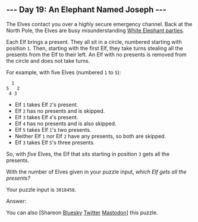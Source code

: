 \--- Day 19: An Elephant Named Joseph ---
----------

The Elves contact you over a highly secure emergency channel. Back at the North Pole, the Elves are busy misunderstanding [White Elephant parties](https://en.wikipedia.org/wiki/White_elephant_gift_exchange).

Each Elf brings a present. They all sit in a circle, numbered starting with position `1`. Then, starting with the first Elf, they take turns stealing all the presents from the Elf to their left. An Elf with no presents is removed from the circle and does not take turns.

For example, with five Elves (numbered `1` to `5`):

```
  1
5   2
 4 3

```

* Elf `1` takes Elf `2`'s present.
* Elf `2` has no presents and is skipped.
* Elf `3` takes Elf `4`'s present.
* Elf `4` has no presents and is also skipped.
* Elf `5` takes Elf `1`'s two presents.
* Neither Elf `1` nor Elf `2` have any presents, so both are skipped.
* Elf `3` takes Elf `5`'s three presents.

So, with *five* Elves, the Elf that sits starting in position `3` gets all the presents.

With the number of Elves given in your puzzle input, *which Elf gets all the presents?*

Your puzzle input is `3018458`.

Answer:

You can also [Shareon [Bluesky](https://bsky.app/intent/compose?text=%22An+Elephant+Named+Joseph%22+%2D+Day+19+%2D+Advent+of+Code+2016+%23AdventOfCode+https%3A%2F%2Fadventofcode%2Ecom%2F2016%2Fday%2F19) [Twitter](https://twitter.com/intent/tweet?text=%22An+Elephant+Named+Joseph%22+%2D+Day+19+%2D+Advent+of+Code+2016&url=https%3A%2F%2Fadventofcode%2Ecom%2F2016%2Fday%2F19&related=ericwastl&hashtags=AdventOfCode) [Mastodon](javascript:void(0);)] this puzzle.